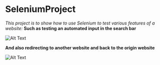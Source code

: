 # SeleniumProject
*This project is to show how to use Selenium to test various features of a website:*
**Such as testing an automated input in the search bar**

![ Alt Text](https://media.giphy.com/media/CWYPkXNOW0lDMRBlkN/giphy.gif)



**And also redirecting to another website and back to the origin website**


![ Alt Text](https://media.giphy.com/media/4LFgfkeGsAe8rahtMg/giphy.gif)

